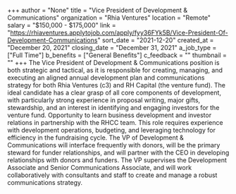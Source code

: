 +++
author = "None"
title = "Vice President of Development & Communications"
organization = "Rhia Ventures"
location = "Remote"
salary = "$150,000 - $175,000"
link = "https://rhiaventures.applytojob.com/apply/fyy36FYk5B/Vice-President-Of-Development-Communications"
sort_date = "2021-12-20"
created_at = "December 20, 2021"
closing_date = "December 31, 2021"
a_job_type = ["Full Time"]
b_benefits = ["General Benefits"]
c_feedback = ""
thumbnail = ""
+++
The Vice President of Development & Communications position is both strategic and tactical, as it is responsible for creating, managing, and executing an aligned annual development plan and communications strategy for both Rhia Ventures (c3) and RH Capital (the venture fund). The ideal candidate has a clear grasp of all core components of development, with particularly strong experience in proposal writing, major gifts, stewardship, and an interest in identifying and engaging investors for the venture fund. Opportunity to learn business development and investor relations in partnership with the RHCC team. This role requires experience with development operations, budgeting, and leveraging technology for efficiency in the fundraising cycle. The VP of Development & Communications will interface frequently with donors, will be the primary steward for funder relationships, and will partner with the CEO in developing relationships with donors and funders. The VP supervises the Development Associate and Senior Communications Associate, and will work collaboratively with consultants and staff to create and manage a robust communications strategy.